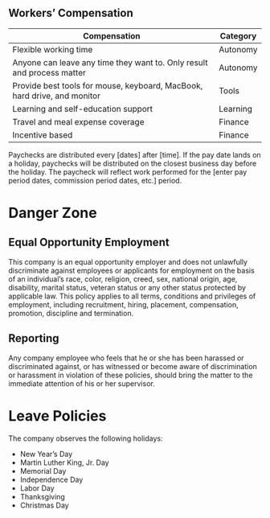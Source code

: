 ## Workers’ Compensation
| Compensation | Category |
| --- | --- |
| Flexible working time | Autonomy
| Anyone can leave any time they want to. Only result and process matter | Autonomy |
| Provide best tools for mouse, keyboard, MacBook, hard drive, and monitor | Tools |
| Learning and self-education support | Learning |
| Travel and meal expense coverage | Finance  |
| Incentive based | Finance |

Paychecks are distributed every [dates] after [time]. If the pay date lands on a holiday, paychecks will be distributed on the closest business day before the holiday. The paycheck will reflect work performed for the [enter pay period dates, commission period dates, etc.] period.

# Danger Zone
## Equal Opportunity Employment
This company is an equal opportunity employer and does not unlawfully discriminate against employees or applicants for employment on the basis of an individual’s race, color, religion, creed, sex, national origin, age, disability, marital status, veteran status or any other status protected by applicable law. This policy applies to all terms, conditions and privileges of employment, including recruitment, hiring, placement, compensation, promotion, discipline and termination.

## Reporting
Any company employee who feels that he or she has been harassed or discriminated
against, or has witnessed or become aware of discrimination or harassment in violation of these policies, should bring the matter to the immediate attention of his or her supervisor.

# Leave Policies
The company observes the following holidays:
- New Year’s Day
- Martin Luther King, Jr. Day
- Memorial Day
- Independence Day
- Labor Day
- Thanksgiving
- Christmas Day
